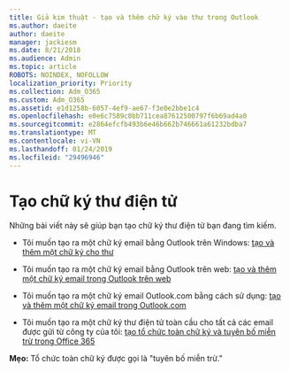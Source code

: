 ```yaml
---
title: Giả kim thuật - tạo và thêm chữ ký vào thư trong Outlook
ms.author: daeite
author: daeite
manager: jackiesm
ms.date: 8/21/2018
ms.audience: Admin
ms.topic: article
ROBOTS: NOINDEX, NOFOLLOW
localization_priority: Priority
ms.collection: Adm_O365
ms.custom: Adm_O365
ms.assetid: e1d1258b-6057-4ef9-ae67-f3e0e2bbe1c4
ms.openlocfilehash: e0e6c7589c0bb711cea87612500797f6b69ad4a0
ms.sourcegitcommit: e2864efcfb493b6e46b662b746661a61232bdba7
ms.translationtype: MT
ms.contentlocale: vi-VN
ms.lasthandoff: 01/24/2019
ms.locfileid: "29496946"
---
```

# <a name="creating-email-signatures"></a>Tạo chữ ký thư điện tử

Những bài viết này sẽ giúp bạn tạo chữ ký thư điện tử bạn đang tìm kiếm.
  
- Tôi muốn tạo ra một chữ ký email bằng Outlook trên Windows: [tạo và thêm một chữ ký cho thư](https://support.office.com/article/8ee5d4f4-68fd-464a-a1c1-0e1c80bb27f2.aspx)
    
- Tôi muốn tạo ra một chữ ký email bằng Outlook trên web: [tạo và thêm một chữ ký email trong Outlook trên web](https://support.office.com/article/5ff9dcfd-d3f1-447b-b2e9-39f91b074ea3.aspx)
    
- Tôi muốn tạo ra một chữ ký email Outlook.com bằng cách sử dụng: [tạo và thêm một chữ ký email trong Outlook.com](https://support.office.com/article/776d9006-abdf-444e-b5b7-a61821dff034.aspx)
    
- Tôi muốn tạo ra một chữ ký thư điện tử toàn cầu cho tất cả các email được gửi từ công ty của tôi: [tạo tổ chức toàn chữ ký và tuyên bố miễn trừ trong Office 365](https://support.office.com/article/2d75860f-c527-4352-a7f6-73eba54c0c72.aspx)
    
 **Mẹo:** Tổ chức toàn chữ ký được gọi là "tuyên bố miễn trừ." 
  

